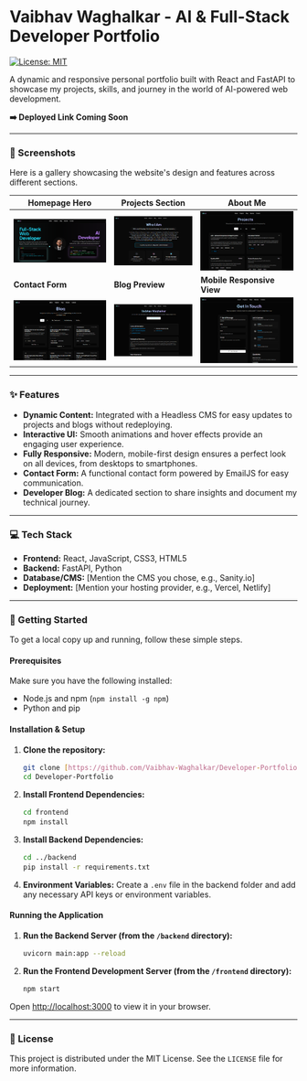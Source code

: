 # Vaibhav Waghalkar - AI & Full-Stack Developer Portfolio

[![License: MIT](https://img.shields.io/badge/License-MIT-yellow.svg)](https://opensource.org/licenses/MIT)

A dynamic and responsive personal portfolio built with React and FastAPI to showcase my projects, skills, and journey in the world of AI-powered web development.

**➡️ Deployed Link Coming Soon**

---

### 📸 Screenshots

Here is a gallery showcasing the website's design and features across different sections.

| Homepage Hero                                   | Projects Section                                  | About Me                                        |
| ----------------------------------------------- | ------------------------------------------------- | ----------------------------------------------- |
| ![Homepage Hero](screenshots/screenshot1.png)  | ![Projects Section](screenshots/screenshot2.png) | ![About Me](screenshots/screenshot3.png)       |
| **Contact Form** | **Blog Preview** | **Mobile Responsive View** |
| ![Contact Form](screenshots/screenshot4.png)   | ![Blog Preview](screenshots/screenshot5.png)     | ![Mobile View](screenshots/screenshot6.png)    |

---

### ✨ Features

-   **Dynamic Content:** Integrated with a Headless CMS for easy updates to projects and blogs without redeploying.
-   **Interactive UI:** Smooth animations and hover effects provide an engaging user experience.
-   **Fully Responsive:** Modern, mobile-first design ensures a perfect look on all devices, from desktops to smartphones.
-   **Contact Form:** A functional contact form powered by EmailJS for easy communication.
-   **Developer Blog:** A dedicated section to share insights and document my technical journey.

---

### 💻 Tech Stack

-   **Frontend:** React, JavaScript, CSS3, HTML5
-   **Backend:** FastAPI, Python
-   **Database/CMS:** [Mention the CMS you chose, e.g., Sanity.io]
-   **Deployment:** [Mention your hosting provider, e.g., Vercel, Netlify]

---

### 🚀 Getting Started

To get a local copy up and running, follow these simple steps.

#### Prerequisites

Make sure you have the following installed:
-   Node.js and npm (`npm install -g npm`)
-   Python and pip

#### Installation & Setup

1.  **Clone the repository:**
    ```sh
    git clone [https://github.com/Vaibhav-Waghalkar/Developer-Portfolio.git](https://github.com/Vaibhav-Waghalkar/Developer-Portfolio.git)
    cd Developer-Portfolio
    ```
2.  **Install Frontend Dependencies:**
    ```sh
    cd frontend
    npm install
    ```
3.  **Install Backend Dependencies:**
    ```sh
    cd ../backend
    pip install -r requirements.txt
    ```
4.  **Environment Variables:**
    Create a `.env` file in the backend folder and add any necessary API keys or environment variables.

#### Running the Application

1.  **Run the Backend Server (from the `/backend` directory):**
    ```sh
    uvicorn main:app --reload
    ```
2.  **Run the Frontend Development Server (from the `/frontend` directory):**
    ```sh
    npm start
    ```
Open [http://localhost:3000](http://localhost:3000) to view it in your browser.

---

### 📜 License

This project is distributed under the MIT License. See the `LICENSE` file for more information.